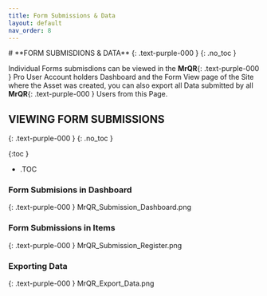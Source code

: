 ```yaml
---
title: Form Submissions & Data
layout: default
nav_order: 8
---
```

<html>
<head>
<style>
.button {
  padding: 5px 12px;
  text-align: center;
  text-decoration: none;
  display: inline-block;
  font-size: 12px;
  margin: 4px 2px;
  cursor: pointer; }
.button1 {background-color: #555555;} /* Black */
.button2 {background-color: white;}
.button1 {color: white;}
.button2 {color: black;}
.button1 {border: none;}
.button2 {border: 1px solid grey}
.button1 {border-radius: 5px;}
.button2 {border-radius: 5px;}
  
</style>
</head>
</html>
# **FORM SUBMISDIONS & DATA**
{: .text-purple-000 }
{: .no_toc }

Individual Forms submisdions can be viewed in the **MrQR**{: .text-purple-000 } Pro User Account holders Dashboard and the Form View page of the Site where the Asset was created, you can also export all Data submitted by all **MrQR**{: .text-purple-000 } Users from this Page.

## VIEWING FORM SUBMISSIONS
{: .text-purple-000 }
{: .no_toc }

{:toc }
- .TOC

### Form Submisions in Dashboard
{: .text-purple-000 }
MrQR_Submission_Dashboard.png
### Form Submissions in Items
{: .text-purple-000 }
MrQR_Submission_Register.png
### Exporting Data
{: .text-purple-000 }
MrQR_Export_Data.png



